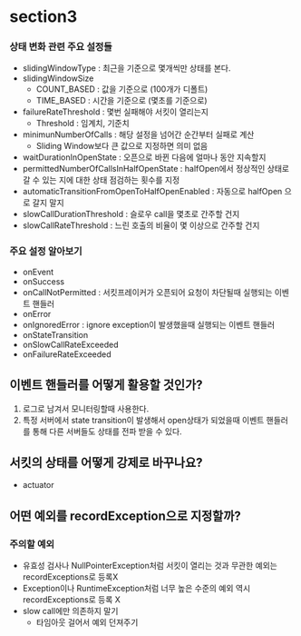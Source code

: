 # section3

### 상태 변화 관련 주요 설정들
+ slidingWindowType : 최근을 기준으로 몇개씩만 상태를 본다.
+ slidingWindowSize
  - COUNT_BASED : 값을 기준으로 (100개가 디폴트)
  - TIME_BASED : 시간을 기준으로 (몇초를 기준으로)
+ failureRateThreshold : 몇번 실패해야 서킷이 열리는지
  - Threshold : 임계치, 기준치
+ minimunNumberOfCalls : 해당 설정을 넘어간 순간부터 실패로 계산
  - Sliding Window보다 큰 값으로 지정하면 의미 없음
+ waitDurationInOpenState : 오픈으로 바뀐 다음에 얼마나 동안 지속할지
+ permittedNumberOfCallsInHalfOpenState : halfOpen에서 정상적인 상태로 갈 수 있는 지에 대한 상태 점검하는 횟수를 지정
+ automaticTransitionFromOpenToHalfOpenEnabled : 자동으로 halfOpen 으로 갈지 말지
+ slowCallDurationThreshold : 슬로우 call을 몇초로 간주할 건지
+ slowCallRateThreshold : 느린 호출의 비율이 몇 이상으로 간주할 건지

### 주요 설정 알아보기

+ onEvent
+ onSuccess
+ onCallNotPermitted : 서킷프레이커가 오픈되어 요청이 차단될때 실행되는 이벤트 핸들러
+ onError
+ onIgnoredError : ignore exception이 발생했을때 실행되는 이벤트 핸들러
+ onStateTransition
+ onSlowCallRateExceeded
+ onFailureRateExceeded

## 이벤트 핸들러를 어떻게 활용할 것인가?
1. 로그로 남겨서 모니터링할때 사용한다.
2. 특정 서버에서 state transition이 발생해서 open상태가 되었을때 이벤트 핸들러를 통해 다른 서버들도 상태를 전파 받을 수 있다.

## 서킷의 상태를 어떻게 강제로 바꾸나요?
+ actuator

## 어떤 예외를 recordException으로 지정할까?

### 주의할 예외
+ 유효성 검사나 NullPointerException처럼 서킷이 열리는 것과 무관한 예외는 recordExceptions로 등록X
+ Exception이나 RuntimeException처럼 너무 높은 수준의 예외 역시 recordExceptions로 등록 X
+ slow call에만 의존하지 말기
  - 타임아웃 걸어서 예외 던져주기
